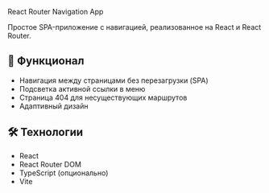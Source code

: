 React Router Navigation App

Простое SPA-приложение с навигацией, реализованное на React и React Router.

## 📌 Функционал

- Навигация между страницами без перезагрузки (SPA)
- Подсветка активной ссылки в меню
- Страница 404 для несуществующих маршрутов
- Адаптивный дизайн

## 🛠 Технологии

- React
- React Router DOM
- TypeScript (опционально)
- Vite
